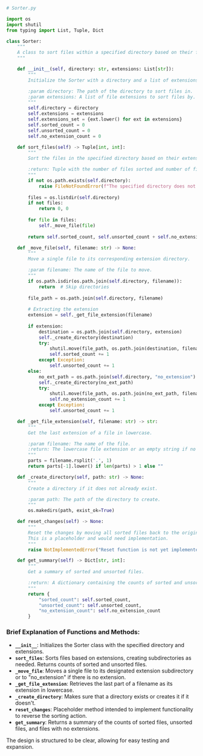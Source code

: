 ```python
# Sorter.py

import os
import shutil
from typing import List, Tuple, Dict

class Sorter:
    """
    A class to sort files within a specified directory based on their file extensions.
    """

    def __init__(self, directory: str, extensions: List[str]):
        """
        Initialize the Sorter with a directory and a list of extensions.

        :param directory: The path of the directory to sort files in.
        :param extensions: A list of file extensions to sort files by.
        """
        self.directory = directory
        self.extensions = extensions
        self.extensions_set = {ext.lower() for ext in extensions}
        self.sorted_count = 0
        self.unsorted_count = 0
        self.no_extension_count = 0

    def sort_files(self) -> Tuple[int, int]:
        """
        Sort the files in the specified directory based on their extensions.

        :return: Tuple with the number of files sorted and number of files that could not be sorted.
        """
        if not os.path.exists(self.directory):
            raise FileNotFoundError(f"The specified directory does not exist: {self.directory}")
        
        files = os.listdir(self.directory)
        if not files:
            return 0, 0
        
        for file in files:
            self._move_file(file)
        
        return self.sorted_count, self.unsorted_count + self.no_extension_count

    def _move_file(self, filename: str) -> None:
        """
        Move a single file to its corresponding extension directory.

        :param filename: The name of the file to move.
        """
        if os.path.isdir(os.path.join(self.directory, filename)):
            return  # Skip directories
        
        file_path = os.path.join(self.directory, filename)
        
        # Extracting the extension
        extension = self._get_file_extension(filename)
        
        if extension:
            destination = os.path.join(self.directory, extension)
            self._create_directory(destination)
            try:
                shutil.move(file_path, os.path.join(destination, filename))
                self.sorted_count += 1
            except Exception:
                self.unsorted_count += 1
        else:
            no_ext_path = os.path.join(self.directory, "no_extension")
            self._create_directory(no_ext_path)
            try:
                shutil.move(file_path, os.path.join(no_ext_path, filename))
                self.no_extension_count += 1
            except Exception:
                self.unsorted_count += 1

    def _get_file_extension(self, filename: str) -> str:
        """
        Get the last extension of a file in lowercase.

        :param filename: The name of the file.
        :return: The lowercase file extension or an empty string if no extension exists.
        """
        parts = filename.rsplit('.', 1)
        return parts[-1].lower() if len(parts) > 1 else ""

    def _create_directory(self, path: str) -> None:
        """
        Create a directory if it does not already exist.

        :param path: The path of the directory to create.
        """
        os.makedirs(path, exist_ok=True)

    def reset_changes(self) -> None:
        """
        Reset the changes by moving all sorted files back to the original directory.
        This is a placeholder and would need implementation.
        """
        raise NotImplementedError("Reset function is not yet implemented.")

    def get_summary(self) -> Dict[str, int]:
        """
        Get a summary of sorted and unsorted files.

        :return: A dictionary containing the counts of sorted and unsorted files.
        """
        return {
            "sorted_count": self.sorted_count,
            "unsorted_count": self.unsorted_count,
            "no_extension_count": self.no_extension_count
        }
```

### Brief Explanation of Functions and Methods:

- **`__init__`**: Initializes the Sorter class with the specified directory and extensions.
- **`sort_files`**: Sorts files based on extensions, creating subdirectories as needed. Returns counts of sorted and unsorted files.
- **`_move_file`**: Moves a single file to its designated extension subdirectory or to "no_extension" if there is no extension.
- **`_get_file_extension`**: Retrieves the last part of a filename as its extension in lowercase.
- **`_create_directory`**: Makes sure that a directory exists or creates it if it doesn't.
- **`reset_changes`**: Placeholder method intended to implement functionality to reverse the sorting action.
- **`get_summary`**: Returns a summary of the counts of sorted files, unsorted files, and files with no extensions. 

The design is structured to be clear, allowing for easy testing and expansion.